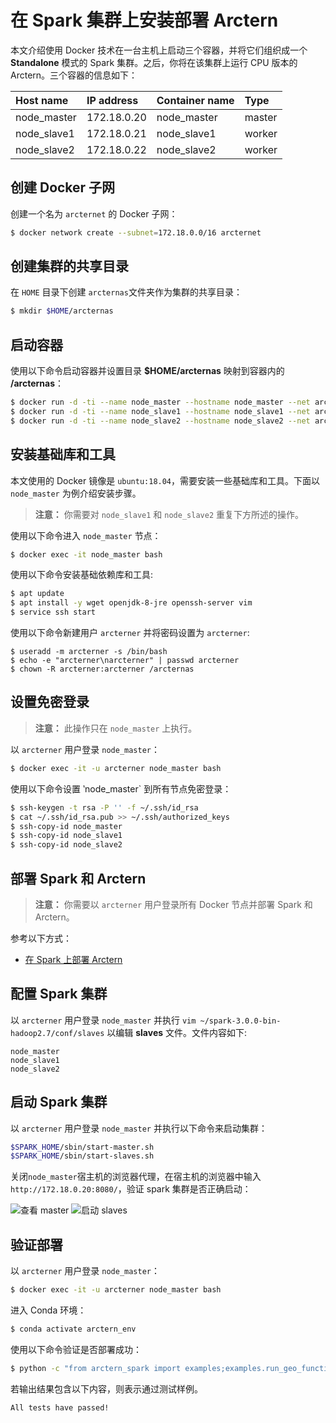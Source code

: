 # 在 Spark 集群上安装部署 Arctern

本文介绍使用 Docker 技术在一台主机上启动三个容器，并将它们组织成一个 **Standalone** 模式的 Spark 集群。之后，你将在该集群上运行 CPU 版本的 Arctern。三个容器的信息如下：

| Host name |IP address | Container name | Type |
| :--- | :--- | :--- | :--- |
| node_master | 172.18.0.20 | node_master | master |
| node_slave1 | 172.18.0.21 | node_slave1 | worker |
| node_slave2 | 172.18.0.22 | node_slave2 | worker |

## 创建 Docker 子网

创建一个名为 `arcternet` 的 Docker 子网：

```bash
$ docker network create --subnet=172.18.0.0/16 arcternet
```

## 创建集群的共享目录

在 `HOME` 目录下创建 `arcternas`文件夹作为集群的共享目录：

```bash
$ mkdir $HOME/arcternas
```

## 启动容器

使用以下命令启动容器并设置目录 **$HOME/arcternas** 映射到容器内的 **/arcternas**：

```bash
$ docker run -d -ti --name node_master --hostname node_master --net arcternet --ip 172.18.0.20 --add-host node_master:172.18.0.21 --add-host node_master:172.18.0.22 -v $HOME/arcternas:/arcternas ubuntu:18.04 bash
$ docker run -d -ti --name node_slave1 --hostname node_slave1 --net arcternet --ip 172.18.0.21 --add-host node_slave1:172.18.0.20 --add-host node_slave1:172.18.0.22 -v $HOME/arcternas:/arcternas ubuntu:18.04 bash
$ docker run -d -ti --name node_slave2 --hostname node_slave2 --net arcternet --ip 172.18.0.22 --add-host node_slave2:172.18.0.20 --add-host node_slave2:172.18.0.21 -v $HOME/arcternas:/arcternas ubuntu:18.04 bash
```

## 安装基础库和工具

本文使用的 Docker 镜像是 `ubuntu:18.04`，需要安装一些基础库和工具。下面以 `node_master` 为例介绍安装步骤。

> **注意：** 你需要对 `node_slave1` 和 `node_slave2` 重复下方所述的操作。

使用以下命令进入 `node_master` 节点：

```bash
$ docker exec -it node_master bash
```

使用以下命令安装基础依赖库和工具:

```bash
$ apt update
$ apt install -y wget openjdk-8-jre openssh-server vim
$ service ssh start
```

使用以下命令新建用户 `arcterner` 并将密码设置为 `arcterner`:

```
$ useradd -m arcterner -s /bin/bash
$ echo -e "arcterner\narcterner" | passwd arcterner
$ chown -R arcterner:arcterner /arcternas
```

## 设置免密登录

> **注意：** 此操作只在 `node_master` 上执行。

以 `arcterner` 用户登录 `node_master`：
```bash
$ docker exec -it -u arcterner node_master bash
```

使用以下命令设置 ‵node_master` 到所有节点免密登录：
```bash
$ ssh-keygen -t rsa -P '' -f ~/.ssh/id_rsa
$ cat ~/.ssh/id_rsa.pub >> ~/.ssh/authorized_keys
$ ssh-copy-id node_master
$ ssh-copy-id node_slave1
$ ssh-copy-id node_slave2
```

## 部署 Spark 和 Arctern

> **注意：** 你需要以 `arcterner` 用户登录所有 Docker 节点并部署 Spark 和 Arctern。

参考以下方式：

* [在 Spark 上部署 Arctern](./install_arctern_on_spark_cn.md)

## 配置 Spark 集群

以 `arcterner` 用户登录 `node_master` 并执行 `vim ~/spark-3.0.0-bin-hadoop2.7/conf/slaves` 以编辑 **slaves** 文件。文件内容如下:

```
node_master
node_slave1
node_slave2
```

## 启动 Spark 集群

以 `arcterner` 用户登录 `node_master` 并执行以下命令来启动集群：

```bash
$SPARK_HOME/sbin/start-master.sh
$SPARK_HOME/sbin/start-slaves.sh
```

关闭`node_master`宿主机的浏览器代理，在宿主机的浏览器中输入 `http://172.18.0.20:8080/`，验证 spark 集群是否正确启动：

![查看 master](./img/standalone-cluster-start-master.png)
![启动 slaves](./img/standalone-cluster-start-slaves.png)

## 验证部署

以 `arcterner` 用户登录 `node_master`：

```bash
$ docker exec -it -u arcterner node_master bash
```

进入 Conda 环境：

```bash
$ conda activate arctern_env
```

使用以下命令验证是否部署成功：

```bash
$ python -c "from arctern_spark import examples;examples.run_geo_functions_test()"
```

若输出结果包含以下内容，则表示通过测试样例。

```bash
All tests have passed!
```